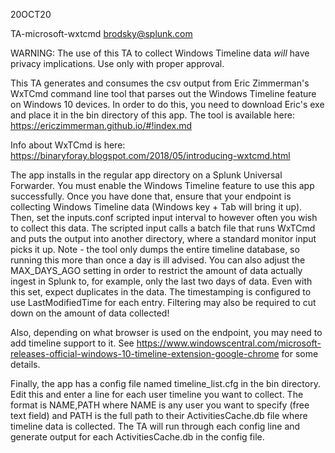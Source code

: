20OCT20

TA-microsoft-wxtcmd
brodsky@splunk.com

WARNING: The use of this TA to collect Windows Timeline data *will* have privacy implications. Use only with proper approval.

This TA generates and consumes the csv output from Eric Zimmerman's WxTCmd command line tool that parses out the Windows Timeline feature on Windows 10 devices. In order to do this, you need to download Eric's exe and place it in the bin directory of this app. The tool is available here: https://ericzimmerman.github.io/#!index.md

Info about WxTCmd is here: https://binaryforay.blogspot.com/2018/05/introducing-wxtcmd.html

The app installs in the regular app directory on a Splunk Universal Forwarder. You must enable the Windows Timeline feature to use this app successfully. Once you have done that, ensure that your endpoint is collecting Windows Timeline data (Windows key + Tab will bring it up). Then, set the inputs.conf scripted input interval to however often you wish to collect this data. The scripted input calls a batch file that runs WxTCmd and puts the output into another directory, where a standard monitor input picks it up. Note - the tool only dumps the entire timeline database, so running this more than once a day is ill advised. You can also adjust the MAX_DAYS_AGO setting in order to restrict the amount of data actually ingest in Splunk to, for example, only the last two days of data. Even with this set, expect duplicates in the data. The timestamping is configured to use LastModifiedTime for each entry. Filtering may also be required to cut down on the amount of data collected!

Also, depending on what browser is used on the endpoint, you may need to add timeline support to it. See https://www.windowscentral.com/microsoft-releases-official-windows-10-timeline-extension-google-chrome for some details.

Finally, the app has a config file named timeline_list.cfg in the bin directory. Edit this and enter a line for each user timeline you want to collect. The format is NAME,PATH where NAME is any user you want to specify (free text field) and PATH is the full path to their ActivitiesCache.db file where timeline data is collected. The TA will run through each config line and generate output for each ActivitiesCache.db in the config file.
